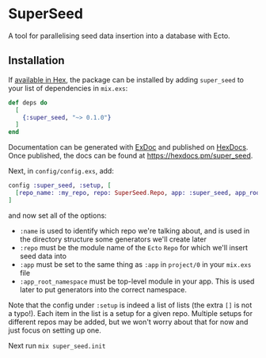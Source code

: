 # SuperSeed

A tool for parallelising seed data insertion into a database with Ecto.

## Installation

If [available in Hex](https://hex.pm/docs/publish), the package can be installed
by adding `super_seed` to your list of dependencies in `mix.exs`:

```elixir
def deps do
  [
    {:super_seed, "~> 0.1.0"}
  ]
end
```

Documentation can be generated with [ExDoc](https://github.com/elixir-lang/ex_doc)
and published on [HexDocs](https://hexdocs.pm). Once published, the docs can
be found at <https://hexdocs.pm/super_seed>.

Next, in `config/config.exs`, add:

```elixir
config :super_seed, :setup, [
  [repo_name: :my_repo, repo: SuperSeed.Repo, app: :super_seed, app_root_namespace: SuperSeed]
]
```

and now set all of the options:

- `:name` is used to identify which repo we're talking about, and is used in the directory structure some generators we'll create later
- `:repo` must be the module name of the `Ecto` `Repo` for which we'll insert seed data into
- `:app` must be set to the same thing as `:app` in `project/0` in your `mix.exs` file
- `:app_root_namespace` must be top-level module in your app. This is used later to put generators into the correct namespace.


Note that the config under `:setup` is indeed a list of lists (the extra `[]` is not a typo!).
Each item in the list is a setup for a given repo. Multiple setups for different repos may be added, but we won't worry about that for now and just focus on setting up one.

Next run `mix super_seed.init`




